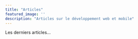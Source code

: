 ```yaml
---
title: "Articles"
featured_image: ''
description: "Articles sur le développement web et mobile"
---
```

Les derniers articles...

